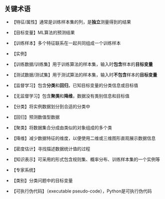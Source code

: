 ## 关键术语

+ 【特征/属性】通常是训练样本集的列，是**独立**测量得到的结果
+ 【目标变量】ML算法的预测结果
+ 【训练样本】多个特征联系在一起共同组成一个训练样本
+ 【实例】


+ 【训练数据/训练集】用于训练算法的样本集，输入时**包含**样本的**目标变量**
+ 【测试数据/测试集】用于测试算法的样本集，输入时**不包含**样本的**目标变量**


+ 【监督学习】包含**分类**和**回归**，已知目标变量的分类信息或目标值
+ 【无监督学习】包含**聚类**和**降维**，数据没有类别信息和目标值
+ 【分类】将实例数据划分到合适的分类中
+ 【回归】预测数值型数据
+ 【聚类】将数据集合分成由类似的对象组成的多个类
+ 【降维】减少数据特征的维度，以便使用二维或三维图形直观展示数据信息
+ 【密度估计】寻找描述数据统计值的过程


+ 【知识表示】可采用的形式包含规则集、概率分布、训练样本集的一个实例等
+ 【专家系统】
+ 【类别】分类问题中的目标变量


+ 【可执行伪代码】（executable pseudo-code），Python是可执行伪代码
